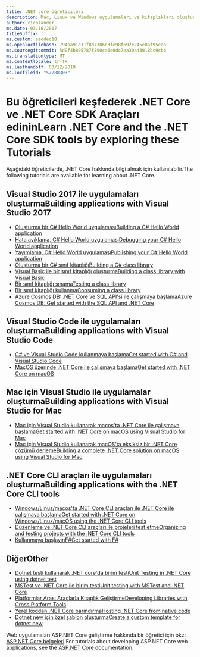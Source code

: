 ```yaml
---
title: .NET core öğreticileri
description: Mac, Linux ve Windows uygulamaları ve kitaplıkları oluşturmak için .NET Core öğrenmek için öğreticileri izleyin.
author: richlander
ms.date: 03/16/2017
titleSuffix: ''
ms.custom: seodec18
ms.openlocfilehash: 794aa91e11f8d7386d3fe98f692e245e8af95eaa
ms.sourcegitcommit: 5d9f4b805787f890ca6e0dc7ea30a43018bc9cbb
ms.translationtype: MT
ms.contentlocale: tr-TR
ms.lasthandoff: 03/12/2019
ms.locfileid: "57788303"
---
```

# <a name="learn-net-core-and-the-net-core-sdk-tools-by-exploring-these-tutorials"></a><span data-ttu-id="d3996-103">Bu öğreticileri keşfederek .NET Core ve .NET Core SDK Araçları edinin</span><span class="sxs-lookup"><span data-stu-id="d3996-103">Learn .NET Core and the .NET Core SDK tools by exploring these Tutorials</span></span>

<span data-ttu-id="d3996-104">Aşağıdaki öğreticilerde, .NET Core hakkında bilgi almak için kullanılabilir.</span><span class="sxs-lookup"><span data-stu-id="d3996-104">The following tutorials are available for learning about .NET Core.</span></span>

## <a name="building-applications-with-visual-studio-2017"></a><span data-ttu-id="d3996-105">Visual Studio 2017 ile uygulamaları oluşturma</span><span class="sxs-lookup"><span data-stu-id="d3996-105">Building applications with Visual Studio 2017</span></span>

- [<span data-ttu-id="d3996-106">Oluşturma bir C# Hello World uygulaması</span><span class="sxs-lookup"><span data-stu-id="d3996-106">Building a C# Hello World application</span></span>](with-visual-studio.md)
- [<span data-ttu-id="d3996-107">Hata ayıklama, C# Hello World uygulaması</span><span class="sxs-lookup"><span data-stu-id="d3996-107">Debugging your C# Hello World application</span></span>](debugging-with-visual-studio.md)
- [<span data-ttu-id="d3996-108">Yayımlama, C# Hello World uygulaması</span><span class="sxs-lookup"><span data-stu-id="d3996-108">Publishing your C# Hello World application</span></span>](publishing-with-visual-studio.md)
- [<span data-ttu-id="d3996-109">Oluşturma bir C# sınıf kitaplığı</span><span class="sxs-lookup"><span data-stu-id="d3996-109">Building a C# class library</span></span>](library-with-visual-studio.md)
- [<span data-ttu-id="d3996-110">Visual Basic ile bir sınıf kitaplığı oluşturma</span><span class="sxs-lookup"><span data-stu-id="d3996-110">Building a class library with Visual Basic</span></span>](vb-library-with-visual-studio.md)
- [<span data-ttu-id="d3996-111">Bir sınıf kitaplığı sınama</span><span class="sxs-lookup"><span data-stu-id="d3996-111">Testing a class library</span></span>](testing-library-with-visual-studio.md)
- [<span data-ttu-id="d3996-112">Bir sınıf kitaplığı kullanma</span><span class="sxs-lookup"><span data-stu-id="d3996-112">Consuming a class library</span></span>](consuming-library-with-visual-studio.md)
- [<span data-ttu-id="d3996-113">Azure Cosmos DB: .NET Core ve SQL API'si ile çalışmaya başlama</span><span class="sxs-lookup"><span data-stu-id="d3996-113">Azure Cosmos DB: Get started with the SQL API and .NET Core</span></span>](/azure/cosmos-db/sql-api-dotnetcore-get-started)

## <a name="building-applications-with-visual-studio-code"></a><span data-ttu-id="d3996-114">Visual Studio Code ile uygulamaları oluşturma</span><span class="sxs-lookup"><span data-stu-id="d3996-114">Building applications with Visual Studio Code</span></span>

- [<span data-ttu-id="d3996-115">C# ve Visual Studio Code kullanmaya başlama</span><span class="sxs-lookup"><span data-stu-id="d3996-115">Get started with C# and Visual Studio Code</span></span>](with-visual-studio-code.md)
- [<span data-ttu-id="d3996-116">MacOS üzerinde .NET Core ile çalışmaya başlama</span><span class="sxs-lookup"><span data-stu-id="d3996-116">Get started with .NET Core on macOS</span></span>](using-on-macos.md)

## <a name="building-applications-with-visual-studio-for-mac"></a><span data-ttu-id="d3996-117">Mac için Visual Studio ile uygulamalar oluşturma</span><span class="sxs-lookup"><span data-stu-id="d3996-117">Building applications with Visual Studio for Mac</span></span>

- [<span data-ttu-id="d3996-118">Mac için Visual Studio kullanarak macos'ta .NET Core ile çalışmaya başlama</span><span class="sxs-lookup"><span data-stu-id="d3996-118">Get started with .NET Core on macOS using Visual Studio for Mac</span></span>](using-on-mac-vs.md)
- [<span data-ttu-id="d3996-119">Mac için Visual Studio kullanarak macOS’ta eksiksiz bir .NET Core çözümü derleme</span><span class="sxs-lookup"><span data-stu-id="d3996-119">Building a complete .NET Core solution on macOS using Visual Studio for Mac</span></span>](using-on-mac-vs-full-solution.md)

## <a name="building-applications-with-the-net-core-cli-tools"></a><span data-ttu-id="d3996-120">.NET Core CLI araçları ile uygulamaları oluşturma</span><span class="sxs-lookup"><span data-stu-id="d3996-120">Building applications with the .NET Core CLI tools</span></span>

- [<span data-ttu-id="d3996-121">Windows/Linus/macos'ta .NET Core CLI araçları ile .NET Core ile çalışmaya başlama</span><span class="sxs-lookup"><span data-stu-id="d3996-121">Get started with .NET Core on Windows/Linux/macOS using the .NET Core CLI tools</span></span>](using-with-xplat-cli.md)
- [<span data-ttu-id="d3996-122">Düzenleme ve .NET Core CLI araçları ile projeleri test etme</span><span class="sxs-lookup"><span data-stu-id="d3996-122">Organizing and testing projects with the .NET Core CLI tools</span></span>](testing-with-cli.md)
- [<span data-ttu-id="d3996-123">Kullanmaya başlayınF#</span><span class="sxs-lookup"><span data-stu-id="d3996-123">Get started with F#</span></span>](../../fsharp/get-started/get-started-command-line.md)

## <a name="other"></a><span data-ttu-id="d3996-124">Diğer</span><span class="sxs-lookup"><span data-stu-id="d3996-124">Other</span></span>
- [<span data-ttu-id="d3996-125">Dotnet testi kullanarak .NET core'da birim testi</span><span class="sxs-lookup"><span data-stu-id="d3996-125">Unit Testing in .NET Core using dotnet test</span></span>](../testing/unit-testing-with-dotnet-test.md)
- [<span data-ttu-id="d3996-126">MSTest ve .NET Core ile birim testi</span><span class="sxs-lookup"><span data-stu-id="d3996-126">Unit testing with MSTest and .NET Core</span></span>](../testing/unit-testing-with-mstest.md)
- [<span data-ttu-id="d3996-127">Platformlar Arası Araçlarla Kitaplık Geliştirme</span><span class="sxs-lookup"><span data-stu-id="d3996-127">Developing Libraries with Cross Platform Tools</span></span>](libraries.md)
- [<span data-ttu-id="d3996-128">Yerel koddan .NET Core barındırma</span><span class="sxs-lookup"><span data-stu-id="d3996-128">Hosting .NET Core from native code</span></span>](netcore-hosting.md)
- [<span data-ttu-id="d3996-129">Dotnet new için özel şablon oluşturma</span><span class="sxs-lookup"><span data-stu-id="d3996-129">Create a custom template for dotnet new</span></span>](create-custom-template.md)

<span data-ttu-id="d3996-130">Web uygulamaları ASP.NET Core geliştirme hakkında bir öğretici için bkz: [ASP.NET Core belgeleri](/aspnet/core/).</span><span class="sxs-lookup"><span data-stu-id="d3996-130">For tutorials about developing ASP.NET Core web applications, see the [ASP.NET Core documentation](/aspnet/core/).</span></span>
